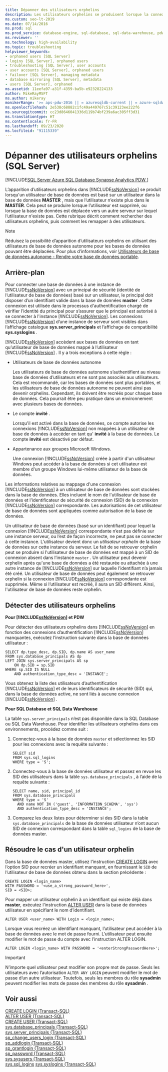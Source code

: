 ```yaml
---
title: Dépanner des utilisateurs orphelins
description: Les utilisateurs orphelins se produisent lorsque la connexion d’un utilisateur de la base de données n’existe plus dans la base de données Master. Cette rubrique explique comment identifier et dépanner les utilisateurs orphelins.
ms.custom: seo-lt-2019
ms.date: 07/14/2016
ms.prod: sql
ms.prod_service: database-engine, sql-database, sql-data-warehouse, pdw
ms.reviewer: ''
ms.technology: high-availability
ms.topic: troubleshooting
helpviewer_keywords:
- orphaned users [SQL Server]
- logins [SQL Server], orphaned users
- troubleshooting [SQL Server], user accounts
- user accounts [SQL Server], orphaned users
- failover [SQL Server], managing metadata
- database mirroring [SQL Server], metadata
- users [SQL Server], orphaned
ms.assetid: 11eefa97-a31f-4359-ba5b-e92328224133
author: MikeRayMSFT
ms.author: mikeray
monikerRange: '>= aps-pdw-2016 || = azuresqldb-current || = azure-sqldw-latest || >= sql-server-2016 || = sqlallproducts-allversions'
ms.openlocfilehash: 2e538c68882c1fc49a449767c51c39123ee222f6
ms.sourcegitcommit: cc23d8646041336d119b74bf239a6ac305ff3d31
ms.translationtype: HT
ms.contentlocale: fr-FR
ms.lasthandoff: 09/23/2020
ms.locfileid: "91115339"
---
```

# <a name="troubleshoot-orphaned-users-sql-server"></a>Dépanner des utilisateurs orphelins (SQL Server)
[!INCLUDE[SQL Server Azure SQL Database Synapse Analytics PDW ](../../includes/applies-to-version/sql-asdb-asdbmi-asa-pdw.md)]

  L’apparition d’utilisateurs orphelins dans [!INCLUDE[ssNoVersion](../../includes/ssnoversion-md.md)] se produit lorsqu'un utilisateur de base de données est basé sur un utilisateur dans la base de données **MASTER** , mais que l’utilisateur n’existe plus dans le **MASTER**. Cela peut se produire lorsque l’utilisateur est supprimé, ou lorsque la base de données est déplacée vers un autre serveur sur lequel l’utilisateur n'existe pas. Cette rubrique décrit comment rechercher des utilisateurs orphelins, puis comment les remapper à des utilisateurs.  
  
> [!NOTE]  
>  Réduisez la possibilité d’apparition d’utilisateurs orphelins en utilisant des utilisateurs de base de données autonome pour les bases de données pouvant être déplacées. Pour plus d’informations, voir [Utilisateurs de base de données autonome - Rendre votre base de données portable](../../relational-databases/security/contained-database-users-making-your-database-portable.md).  
  
## <a name="background"></a>Arrière-plan  
 Pour connecter une base de données à une instance de [!INCLUDE[ssNoVersion](../../includes/ssnoversion-md.md)] avec un principal de sécurité (identité de l’utilisateur de base de données) basé sur un utilisateur, le principal doit disposer d’un identifiant valide dans la base de données **master** . Cette connexion est utilisée dans le processus d'authentification chargé de vérifier l’identité du principal pour s’assurer que le principal est autorisé à se connecter à l'instance [!INCLUDE[ssNoVersion](../../includes/ssnoversion-md.md)]. Les connexions [!INCLUDE[ssNoVersion](../../includes/ssnoversion-md.md)] d’une instance de serveur sont visibles dans l’affichage catalogue **sys.server_principals** et l’affichage de compatibilité **sys.syslogins** .  
  
 [!INCLUDE[ssNoVersion](../../includes/ssnoversion-md.md)] accèdent aux bases de données en tant qu’utilisateur de base de données mappé à l’utilisateur [!INCLUDE[ssNoVersion](../../includes/ssnoversion-md.md)] . Il y a trois exceptions à cette règle :  
  
-   Utilisateurs de base de données autonome  
  
     Les utilisateurs de base de données autonome s’authentifient au niveau base de données d’utilisateurs et ne sont pas associés aux utilisateurs. Cela est recommandé, car les bases de données sont plus portables, et les utilisateurs de base de données autonome ne peuvent ainsi pas devenir orphelins. Cependant, ils doivent être recréés pour chaque base de données. Cela pourrait être peu pratique dans un environnement avec plusieurs bases de données.  
  
-   Le compte **invité** .  
  
     Lorsqu'il est activé dans la base de données, ce compte autorise les connexions [!INCLUDE[ssNoVersion](../../includes/ssnoversion-md.md)] non mappées à un utilisateur de base de données à accéder en tant qu' **invité** à la base de données. Le compte **invité** est désactivé par défaut.  
  
-   Appartenance aux groupes Microsoft Windows.  
  
     Une connexion [!INCLUDE[ssNoVersion](../../includes/ssnoversion-md.md)] créée à partir d'un utilisateur Windows peut accéder à la base de données si cet utilisateur est membre d'un groupe Windows lui-même utilisateur de la base de données.  
  
 Les informations relatives au mappage d'une connexion [!INCLUDE[ssNoVersion](../../includes/ssnoversion-md.md)] à un utilisateur de base de données sont stockées dans la base de données. Elles incluent le nom de l'utilisateur de base de données et l'identificateur de sécurité de connexion (SID) de la connexion [!INCLUDE[ssNoVersion](../../includes/ssnoversion-md.md)] correspondante. Les autorisations de cet utilisateur de base de données sont appliquées comme autorisation de la base de données.  
  
 Un utilisateur de base de données (basé sur un identifiant) pour lequel la connexion [!INCLUDE[ssNoVersion](../../includes/ssnoversion-md.md)] correspondante n’est pas définie sur une instance serveur, ou l’est de façon incorrecte, ne peut pas se connecter à cette instance. L'utilisateur devient donc un *utilisateur orphelin* de la base de données sur cette instance du serveur. Le fait de se retrouver orphelin peut se produire si l'utilisateur de base de données est mappé à un SID de connexion absent dans l’instance `master` . Un utilisateur peut devenir orphelin après qu'une base de données a été restaurée ou attachée à une autre instance de [!INCLUDE[ssNoVersion](../../includes/ssnoversion-md.md)] sur laquelle l’identifiant n’a jamais été créé. Un utilisateur de base de données peut également se retrouver orphelin si la connexion [!INCLUDE[ssNoVersion](../../includes/ssnoversion-md.md)] correspondante est supprimée. Même si l’utilisateur est recréé, il aura un SID différent. Ainsi, l'utilisateur de base de données reste orphelin.  
  
## <a name="detect-orphaned-users"></a>Détecter des utilisateurs orphelins  

**Pour [!INCLUDE[ssNoVersion](../../includes/ssnoversion-md.md)] et PDW**

Pour détecter des utilisateurs orphelins dans [!INCLUDE[ssNoVersion](../../includes/ssnoversion-md.md)] en fonction des connexions d’authentification [!INCLUDE[ssNoVersion](../../includes/ssnoversion-md.md)] manquantes, exécutez l’instruction suivante dans la base de données utilisateur :  
  
```  
SELECT dp.type_desc, dp.SID, dp.name AS user_name  
FROM sys.database_principals AS dp  
LEFT JOIN sys.server_principals AS sp  
    ON dp.SID = sp.SID  
WHERE sp.SID IS NULL  
    AND authentication_type_desc = 'INSTANCE';  
```  
  
 Vous obtenez la liste des utilisateurs d’authentification [!INCLUDE[ssNoVersion](../../includes/ssnoversion-md.md)] et de leurs identificateurs de sécurité (SID) qui, dans la base de données active, ne sont liés à aucune connexion [!INCLUDE[ssNoVersion](../../includes/ssnoversion-md.md)] .  

**Pour SQL Database et SQL Data Warehouse**

La table `sys.server_principals` n’est pas disponible dans la SQL Database ou SQL Data Warehouse. Pour identifier les utilisateurs orphelins dans ces environnements, procédez comme suit :

1. Connectez-vous à la base de données `master` et sélectionnez les SID pour les connexions avec la requête suivante :
    ```
    SELECT sid 
    FROM sys.sql_logins 
    WHERE type = 'S'; 
    ```

2. Connectez-vous à la base de données utilisateur et passez en revue les SID des utilisateurs dans la table `sys.database_principals` , à l’aide de la requête suivante :

    ```
    SELECT name, sid, principal_id
    FROM sys.database_principals 
    WHERE type = 'S' 
      AND name NOT IN ('guest', 'INFORMATION_SCHEMA', 'sys')
      AND authentication_type_desc = 'INSTANCE';
    ```

3. Comparez les deux listes pour déterminer si des SID dans la table `sys.database_principals` de la base de données utilisateur n’ont aucun SID de connexion correspondant dans la table `sql_logins` de la base de données master. 
  
## <a name="resolve-an-orphaned-user"></a>Résoudre le cas d'un utilisateur orphelin  
Dans la base de données master, utilisez l’instruction [CREATE LOGIN](../../t-sql/statements/create-login-transact-sql.md) avec l’option SID pour recréer un identifiant manquant, en fournissant le `SID` de l’utilisateur de base de données obtenu dans la section précédente :  
  
```  
CREATE LOGIN <login_name>   
WITH PASSWORD = '<use_a_strong_password_here>',  
SID = <SID>;  
```  
  
 Pour mapper un utilisateur orphelin à un identifiant qui existe déjà dans **master**, exécutez l’instruction [ALTER USER](../../t-sql/statements/alter-user-transact-sql.md) dans la base de données utilisateur en spécifiant le nom d’identifiant.  
  
```  
ALTER USER <user_name> WITH Login = <login_name>;  
```  
  
 Lorsque vous recréez un identifiant manquant, l’utilisateur peut accéder à la base de données avec le mot de passe fourni. L’utilisateur peut ensuite modifier le mot de passe du compte avec l’instruction ALTER LOGIN.  
  
```  
ALTER LOGIN <login_name> WITH PASSWORD = '<enterStrongPasswordHere>';  
```  
  
> [!IMPORTANT]  
>  N’importe quel utilisateur peut modifier son propre mot de passe. Seuls les utilisateurs avec l’autorisation `ALTER ANY LOGIN` peuvent modifier le mot de passe d’un autre utilisateur. Toutefois, seuls les membres du rôle **sysadmin** peuvent modifier les mots de passe des membres du rôle **sysadmin** .  
  
## <a name="see-also"></a>Voir aussi  
 [CREATE LOGIN &#40;Transact-SQL&#41;](../../t-sql/statements/create-login-transact-sql.md)   
 [ALTER USER &#40;Transact-SQL&#41;](../../t-sql/statements/alter-user-transact-sql.md)   
 [CREATE USER &#40;Transact-SQL&#41;](../../t-sql/statements/create-user-transact-sql.md)   
 [sys.database_principals &#40;Transact-SQL&#41;](../../relational-databases/system-catalog-views/sys-database-principals-transact-sql.md)   
 [sys.server_principals &#40;Transact-SQL&#41;](../../relational-databases/system-catalog-views/sys-server-principals-transact-sql.md)   
 [sp_change_users_login &#40;Transact-SQL&#41;](../../relational-databases/system-stored-procedures/sp-change-users-login-transact-sql.md)   
 [sp_addlogin &#40;Transact-SQL&#41;](../../relational-databases/system-stored-procedures/sp-addlogin-transact-sql.md)   
 [sp_grantlogin &#40;Transact-SQL&#41;](../../relational-databases/system-stored-procedures/sp-grantlogin-transact-sql.md)   
 [sp_password &#40;Transact-SQL&#41;](../../relational-databases/system-stored-procedures/sp-password-transact-sql.md)   
 [sys.sysusers &#40;Transact-SQL&#41;](../../relational-databases/system-compatibility-views/sys-sysusers-transact-sql.md)   
 [sys.sql_logins](../../relational-databases/system-catalog-views/sys-sql-logins-transact-sql.md) [sys.syslogins &#40;Transact-SQL&#41;](../../relational-databases/system-compatibility-views/sys-syslogins-transact-sql.md)  
  
  
